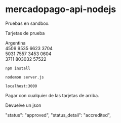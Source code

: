 # mercadopago-api-nodejs

Pruebas en sandbox.

Tarjetas de prueba

Argentina	<br>
4509 9535 6623 3704<br>
5031 7557 3453 0604<br>
3711 803032 57522<br>

```
npm install
```
```
nodemon server.js
```
```
localhost:3000
```

Pagar con cualquier de las tarjetas de arriba.

Devuelve un json 

"status": "approved",
"status_detail": "accredited",

